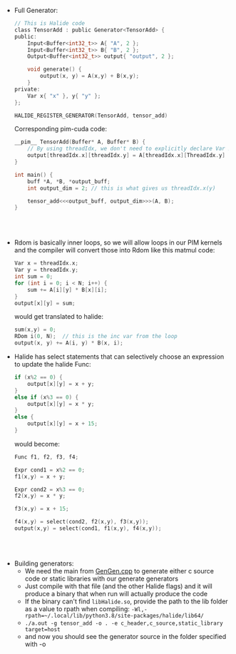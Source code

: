- Full Generator:
    ```c
    // This is Halide code
    class TensorAdd : public Generator<TensorAdd> {
    public:
        Input<Buffer<int32_t>> A{ "A", 2 };
        Input<Buffer<int32_t>> B{ "B", 2 };
        Output<Buffer<int32_t>> output{ "output", 2 };

        void generate() {
            output(x, y) = A(x,y) + B(x,y);
        }
    private:
        Var x{ "x" }, y{ "y" };
    };

    HALIDE_REGISTER_GENERATOR(TensorAdd, tensor_add)
    ```

    Corresponding pim-cuda code:
    ```c
    __pim__ TensorAdd(Buffer* A, Buffer* B) {
        // By using threadIdx, we don't need to explicitly declare Var x,y
        output[threadIdx.x][threadIdx.y] = A[threadIdx.x][ThreadIdx.y] + B[ThreadIdx.x][ThreadIdx.y];
    }

    int main() {
        buff *A, *B, *output_buff;
        int output_dim = 2; // this is what gives us threadIdx.x(y)

        tensor_add<<<output_buff, output_dim>>>(A, B);
    }

    ```

<br><br>

- Rdom is basically inner loops, so we will allow loops in our PIM kernels and the compiler will convert those into Rdom like this matmul code:
    ```c
    Var x = threadIdx.x;
    Var y = threadIdx.y;
    int sum = 0;
    for (int i = 0; i < N; i++) {
        sum += A[i][y] * B[x][i];
    }
    output[x][y] = sum;
    ```
    would get translated to halide:
    ```c
    sum(x,y) = 0;
    RDom i(0, N);  // this is the inc var from the loop
    output(x, y) += A(i, y) * B(x, i);
    ```

- Halide has select statements that can selectively choose an expression to update the halide Func:
    ```c
    if (x%2 == 0) {
        output[x][y] = x + y;
    }
    else if (x%3 == 0) {
        output[x][y] = x * y;
    }
    else {
        output[x][y] = x + 15;
    }
    ```
    would become:
    ```c
    Func f1, f2, f3, f4;

    Expr cond1 = x%2 == 0;
    f1(x,y) = x + y;

    Expr cond2 = x%3 == 0;
    f2(x,y) = x * y;

    f3(x,y) = x + 15;

    f4(x,y) = select(cond2, f2(x,y), f3(x,y));
    output(x,y) = select(cond1, f1(x,y), f4(x,y));
    ```

<br><br>

- Building generators:
    - We need the main from [GenGen.cpp](https://github.com/halide/Halide/blob/main/tools/GenGen.cpp) to generate either c source code or static libraries with our generate generators
    - Just compile with that file (and the other Halide flags) and it will produce a binary that when run will actually produce the code
    - If the binary can't find `libHalide.so`, provide the path to the lib folder as a value to rpath when compiling: `-Wl,-rpath=~/.local/lib/python3.8/site-packages/halide/lib64/`
    - `./a.out -g tensor_add -o . -e c_header,c_source,static_library target=host`
    - and now you should see the generator source in the folder specified with -o